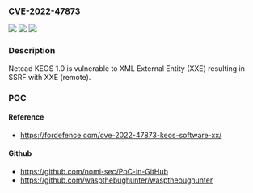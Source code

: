 ### [CVE-2022-47873](https://cve.mitre.org/cgi-bin/cvename.cgi?name=CVE-2022-47873)
![](https://img.shields.io/static/v1?label=Product&message=n%2Fa&color=blue)
![](https://img.shields.io/static/v1?label=Version&message=n%2Fa&color=blue)
![](https://img.shields.io/static/v1?label=Vulnerability&message=n%2Fa&color=brighgreen)

### Description

Netcad KEOS 1.0 is vulnerable to XML External Entity (XXE) resulting in SSRF with XXE (remote).

### POC

#### Reference
- https://fordefence.com/cve-2022-47873-keos-software-xx/

#### Github
- https://github.com/nomi-sec/PoC-in-GitHub
- https://github.com/waspthebughunter/waspthebughunter

